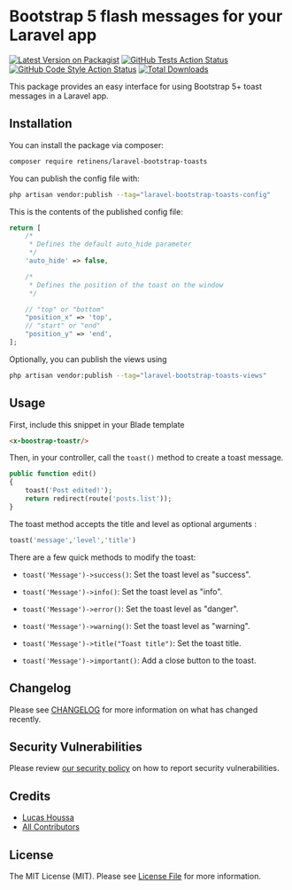 # Bootstrap 5 flash messages for your Laravel app

[![Latest Version on Packagist](https://img.shields.io/packagist/v/retinens/laravel-bootstrap-toasts.svg?style=flat-square)](https://packagist.org/packages/retinens/laravel-bootstrap-toasts)
[![GitHub Tests Action Status](https://img.shields.io/github/workflow/status/retinens/laravel-bootstrap-toasts/run-tests?label=tests)](https://github.com/retinens/laravel-bootstrap-toasts/actions?query=workflow%3Arun-tests+branch%3Amain)
[![GitHub Code Style Action Status](https://img.shields.io/github/workflow/status/retinens/laravel-bootstrap-toasts/Check%20&%20fix%20styling?label=code%20style)](https://github.com/retinens/laravel-bootstrap-toasts/actions?query=workflow%3A"Check+%26+fix+styling"+branch%3Amain)
[![Total Downloads](https://img.shields.io/packagist/dt/retinens/laravel-bootstrap-toasts.svg?style=flat-square)](https://packagist.org/packages/retinens/laravel-bootstrap-toasts)

This package provides an easy interface for using Bootstrap 5+ toast messages in a Laravel app.

## Installation

You can install the package via composer:

```bash
composer require retinens/laravel-bootstrap-toasts
```

You can publish the config file with:

```bash
php artisan vendor:publish --tag="laravel-bootstrap-toasts-config"
```

This is the contents of the published config file:

```php
return [
    /*
     * Defines the default auto_hide parameter
     */
    'auto_hide' => false,

    /*
     * Defines the position of the toast on the window
     */

    // "top" or "bottom"
    "position_x" => 'top',
    // "start" or "end"
    "position_y" => 'end',
];
```

Optionally, you can publish the views using

```bash
php artisan vendor:publish --tag="laravel-bootstrap-toasts-views"
```


## Usage

First, include this snippet in your Blade template

```html
<x-boostrap-toastr/>
```

Then, in your controller, call the `toast()` method to create a toast message.

```php
public function edit()
{
    toast('Post edited!');
    return redirect(route('posts.list'));
}
```

The toast method accepts the title and level as optional arguments :

```php
toast('message','level','title')
```

There are a few quick methods to modify the toast:

- `toast('Message')->success()`: Set the toast level as "success".
- `toast('Message')->info()`: Set the toast level as "info".
- `toast('Message')->error()`: Set the toast level as "danger".
- `toast('Message')->warning()`: Set the toast level as "warning".


- `toast('Message')->title("Toast title")`: Set the toast title.
- `toast('Message')->important()`: Add a close button to the toast.

## Changelog

Please see [CHANGELOG](CHANGELOG.md) for more information on what has changed recently.

## Security Vulnerabilities

Please review [our security policy](../../security/policy) on how to report security vulnerabilities.

## Credits

- [Lucas Houssa](https://github.com/WhereIsLucas)
- [All Contributors](../../contributors)

## License

The MIT License (MIT). Please see [License File](LICENSE.md) for more information.
